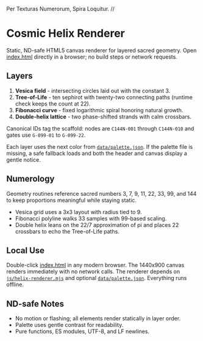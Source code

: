 Per Texturas Numerorum, Spira Loquitur.  //

# Cosmic Helix Renderer

Static, ND-safe HTML5 canvas renderer for layered sacred geometry. Open [index.html](./index.html) directly in a browser; no build steps or network requests.

## Layers
1. **Vesica field** - intersecting circles laid out with the constant 3.
2. **Tree-of-Life** - ten sephirot with twenty-two connecting paths (runtime check keeps the count at 22).
3. **Fibonacci curve** - fixed logarithmic spiral honoring natural growth.
4. **Double-helix lattice** - two phase-shifted strands with calm crossbars.

Canonical IDs tag the scaffold: nodes are `C144N-001` through `C144N-010` and gates use `G-099-01` to `G-099-22`.

Each layer uses the next color from [`data/palette.json`](./data/palette.json). If the palette file is missing, a safe fallback loads and both the header and canvas display a gentle notice.

## Numerology
Geometry routines reference sacred numbers 3, 7, 9, 11, 22, 33, 99, and 144 to keep proportions meaningful while staying static.
- Vesica grid uses a 3x3 layout with radius tied to 9.
- Fibonacci polyline walks 33 samples with 99-based scaling.
- Double helix leans on the 22/7 approximation of pi and places 22 crossbars to echo the Tree-of-Life paths.

## Local Use
Double-click [index.html](./index.html) in any modern browser. The 1440x900 canvas renders immediately with no network calls.
The renderer depends on [`js/helix-renderer.mjs`](./js/helix-renderer.mjs) and optional [`data/palette.json`](./data/palette.json).
Everything runs offline.

## ND-safe Notes
- No motion or flashing; all elements render statically in layer order.
- Palette uses gentle contrast for readability.
- Pure functions, ES modules, UTF-8, and LF newlines.

